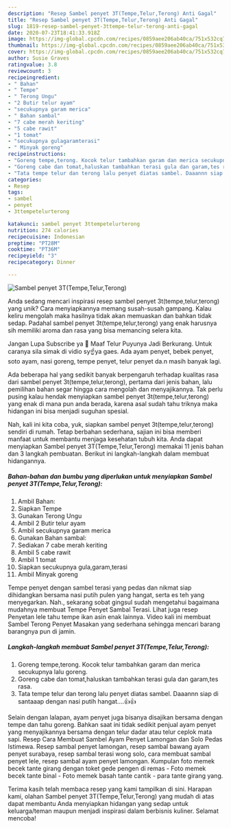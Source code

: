 ```yaml
---
description: "Resep Sambel penyet 3T(Tempe,Telur,Terong) Anti Gagal"
title: "Resep Sambel penyet 3T(Tempe,Telur,Terong) Anti Gagal"
slug: 1819-resep-sambel-penyet-3ttempe-telur-terong-anti-gagal
date: 2020-07-23T18:41:33.918Z
image: https://img-global.cpcdn.com/recipes/0859aee206ab40ca/751x532cq70/sambel-penyet-3ttempetelurterong-foto-resep-utama.jpg
thumbnail: https://img-global.cpcdn.com/recipes/0859aee206ab40ca/751x532cq70/sambel-penyet-3ttempetelurterong-foto-resep-utama.jpg
cover: https://img-global.cpcdn.com/recipes/0859aee206ab40ca/751x532cq70/sambel-penyet-3ttempetelurterong-foto-resep-utama.jpg
author: Susie Graves
ratingvalue: 3.8
reviewcount: 3
recipeingredient:
- " Bahan"
- " Tempe"
- " Terong Ungu"
- "2 Butir telur ayam"
- "secukupnya garam merica"
- " Bahan sambal"
- "7 cabe merah keriting"
- "5 cabe rawit"
- "1 tomat"
- "secukupnya gulagaramterasi"
- " Minyak goreng"
recipeinstructions:
- "Goreng tempe,terong. Kocok telur tambahkan garam dan merica secukupnya lalu goreng."
- "Goreng cabe dan tomat,haluskan tambahkan terasi gula dan garam,tes rasa."
- "Tata tempe telur dan terong lalu penyet diatas sambel. Daaannn siap di santaaap dengan nasi putih hangat....👍👍"
categories:
- Resep
tags:
- sambel
- penyet
- 3ttempetelurterong

katakunci: sambel penyet 3ttempetelurterong 
nutrition: 274 calories
recipecuisine: Indonesian
preptime: "PT28M"
cooktime: "PT36M"
recipeyield: "3"
recipecategory: Dinner

---
```



![Sambel penyet 3T(Tempe,Telur,Terong)](https://img-global.cpcdn.com/recipes/0859aee206ab40ca/751x532cq70/sambel-penyet-3ttempetelurterong-foto-resep-utama.jpg)

Anda sedang mencari inspirasi resep sambel penyet 3t(tempe,telur,terong) yang unik? Cara menyiapkannya memang susah-susah gampang. Kalau keliru mengolah maka hasilnya tidak akan memuaskan dan bahkan tidak sedap. Padahal sambel penyet 3t(tempe,telur,terong) yang enak harusnya sih memiliki aroma dan rasa yang bisa memancing selera kita.

Jangan Lupa Subscribe ya 🤩 Maaf Telur Puyunya Jadi Berkurang. Untuk caranya sila simak di vidio sy☝️ya gaes. Ada ayam penyet, bebek penyet, soto ayam, nasi goreng, tempe penyet, telur penyet da.n masih banyak lagi.

Ada beberapa hal yang sedikit banyak berpengaruh terhadap kualitas rasa dari sambel penyet 3t(tempe,telur,terong), pertama dari jenis bahan, lalu pemilihan bahan segar hingga cara mengolah dan menyajikannya. Tak perlu pusing kalau hendak menyiapkan sambel penyet 3t(tempe,telur,terong) yang enak di mana pun anda berada, karena asal sudah tahu triknya maka hidangan ini bisa menjadi suguhan spesial.


Nah, kali ini kita coba, yuk, siapkan sambel penyet 3t(tempe,telur,terong) sendiri di rumah. Tetap berbahan sederhana, sajian ini bisa memberi manfaat untuk membantu menjaga kesehatan tubuh kita. Anda dapat menyiapkan Sambel penyet 3T(Tempe,Telur,Terong) memakai 11 jenis bahan dan 3 langkah pembuatan. Berikut ini langkah-langkah dalam membuat hidangannya.

<!--inarticleads1-->

##### Bahan-bahan dan bumbu yang diperlukan untuk menyiapkan Sambel penyet 3T(Tempe,Telur,Terong):

1. Ambil  Bahan:
1. Siapkan  Tempe
1. Gunakan  Terong Ungu
1. Ambil 2 Butir telur ayam
1. Ambil secukupnya garam merica
1. Gunakan  Bahan sambal:
1. Sediakan 7 cabe merah keriting
1. Ambil 5 cabe rawit
1. Ambil 1 tomat
1. Siapkan secukupnya gula,garam,terasi
1. Ambil  Minyak goreng


Tempe penyet dengan sambel terasi yang pedas dan nikmat siap dihidangkan bersama nasi putih pulen yang hangat, serta es teh yang menyegarkan. Nah., sekarang sobat gingsul sudah mengetahui bagaimana mudahnya membuat Tempe Penyet Sambal Terasi. Lihat juga resep Penyetan lele tahu tempe ikan asin enak lainnya. Video kali ini membuat Sambel Terong Penyet Masakan yang sederhana sehingga mencari barang barangnya pun di jamin. 

<!--inarticleads2-->

##### Langkah-langkah membuat Sambel penyet 3T(Tempe,Telur,Terong):

1. Goreng tempe,terong. Kocok telur tambahkan garam dan merica secukupnya lalu goreng.
1. Goreng cabe dan tomat,haluskan tambahkan terasi gula dan garam,tes rasa.
1. Tata tempe telur dan terong lalu penyet diatas sambel. Daaannn siap di santaaap dengan nasi putih hangat....👍👍


Selain dengan lalapan, ayam penyet juga bisanya disajikan bersama dengan tempe dan tahu goreng. Bahkan saat ini tidak sedikit penjual ayam penyet yang menyajikannya bersama dengan telur dadar atau telur ceplok mata sapi. Resep Cara Membuat Sambel Ayam Penyet Lamongan dan Solo Pedas Istimewa. Resep sambal penyet lamongan, resep sambal bawang ayam penyet surabaya, resep sambal terasi wong solo, cara membuat sambal penyet lele, resep sambal ayam penyet lamongan. Kumpulan foto memek becek tante girang dengan toket gede pengen di remas - Foto memek becek tante binal - Foto memek basah tante cantik - para tante girang yang. 

Terima kasih telah membaca resep yang kami tampilkan di sini. Harapan kami, olahan Sambel penyet 3T(Tempe,Telur,Terong) yang mudah di atas dapat membantu Anda menyiapkan hidangan yang sedap untuk keluarga/teman maupun menjadi inspirasi dalam berbisnis kuliner. Selamat mencoba!
